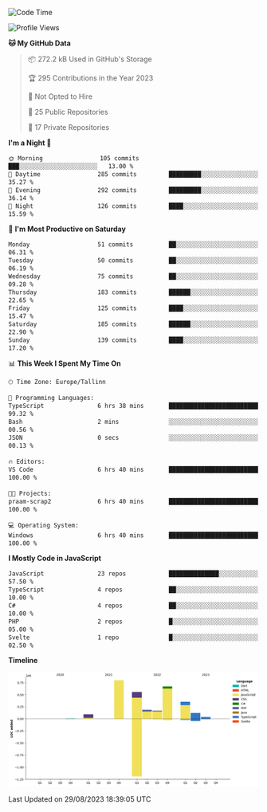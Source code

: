 <!--START_SECTION:waka-->
![Code Time](http://img.shields.io/badge/Code%20Time-387%20hrs%2056%20mins-blue)

![Profile Views](http://img.shields.io/badge/Profile%20Views-0-blue)

**🐱 My GitHub Data** 

> 📦 272.2 kB Used in GitHub's Storage 
 > 
> 🏆 295 Contributions in the Year 2023
 > 
> 🚫 Not Opted to Hire
 > 
> 📜 25 Public Repositories 
 > 
> 🔑 17 Private Repositories 
 > 
**I'm a Night 🦉** 

```text
🌞 Morning                105 commits         ███░░░░░░░░░░░░░░░░░░░░░░   13.00 % 
🌆 Daytime                285 commits         █████████░░░░░░░░░░░░░░░░   35.27 % 
🌃 Evening                292 commits         █████████░░░░░░░░░░░░░░░░   36.14 % 
🌙 Night                  126 commits         ████░░░░░░░░░░░░░░░░░░░░░   15.59 % 
```
📅 **I'm Most Productive on Saturday** 

```text
Monday                   51 commits          ██░░░░░░░░░░░░░░░░░░░░░░░   06.31 % 
Tuesday                  50 commits          ██░░░░░░░░░░░░░░░░░░░░░░░   06.19 % 
Wednesday                75 commits          ██░░░░░░░░░░░░░░░░░░░░░░░   09.28 % 
Thursday                 183 commits         ██████░░░░░░░░░░░░░░░░░░░   22.65 % 
Friday                   125 commits         ████░░░░░░░░░░░░░░░░░░░░░   15.47 % 
Saturday                 185 commits         ██████░░░░░░░░░░░░░░░░░░░   22.90 % 
Sunday                   139 commits         ████░░░░░░░░░░░░░░░░░░░░░   17.20 % 
```


📊 **This Week I Spent My Time On** 

```text
🕑︎ Time Zone: Europe/Tallinn

💬 Programming Languages: 
TypeScript               6 hrs 38 mins       █████████████████████████   99.32 % 
Bash                     2 mins              ░░░░░░░░░░░░░░░░░░░░░░░░░   00.56 % 
JSON                     0 secs              ░░░░░░░░░░░░░░░░░░░░░░░░░   00.13 % 

🔥 Editors: 
VS Code                  6 hrs 40 mins       █████████████████████████   100.00 % 

🐱‍💻 Projects: 
praam-scrap2             6 hrs 40 mins       █████████████████████████   100.00 % 

💻 Operating System: 
Windows                  6 hrs 40 mins       █████████████████████████   100.00 % 
```

**I Mostly Code in JavaScript** 

```text
JavaScript               23 repos            ██████████████░░░░░░░░░░░   57.50 % 
TypeScript               4 repos             ██░░░░░░░░░░░░░░░░░░░░░░░   10.00 % 
C#                       4 repos             ██░░░░░░░░░░░░░░░░░░░░░░░   10.00 % 
PHP                      2 repos             █░░░░░░░░░░░░░░░░░░░░░░░░   05.00 % 
Svelte                   1 repo              █░░░░░░░░░░░░░░░░░░░░░░░░   02.50 % 
```



**Timeline**

![Lines of Code chart](https://raw.githubusercontent.com/Piilu/Piilu/main/assets/bar_graph.png)


 Last Updated on 29/08/2023 18:39:05 UTC
<!--END_SECTION:waka-->